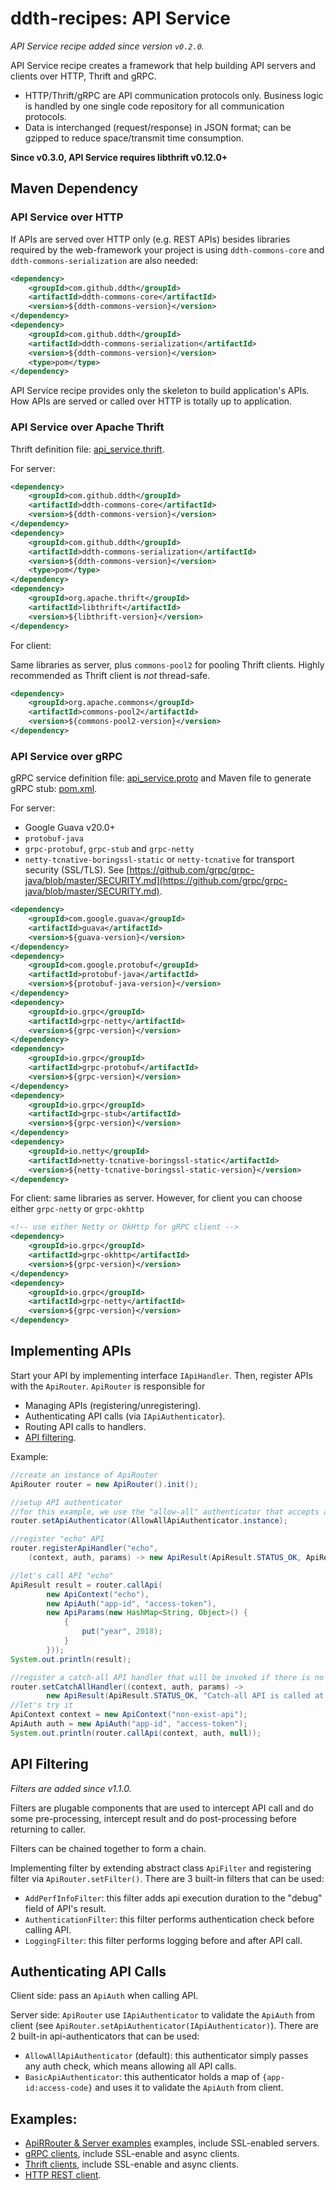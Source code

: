 # ddth-recipes: API Service

_API Service recipe added since version `v0.2.0`._

API Service recipe creates a framework that help building API servers and clients over HTTP, Thrift and gRPC.

- HTTP/Thrift/gRPC are API communication protocols only. Business logic is handled by one single code repository for all communication protocols.
- Data is interchanged (request/response) in JSON format; can be gzipped to reduce space/transmit time consumption.

**Since v0.3.0, API Service requires libthrift v0.12.0+**

## Maven Dependency

### API Service over HTTP

If APIs are served over HTTP only (e.g. REST APIs)
besides libraries required by the web-framework your project is using
`ddth-commons-core` and `ddth-commons-serialization` are also needed:

```xml
<dependency>
    <groupId>com.github.ddth</groupId>
    <artifactId>ddth-commons-core</artifactId>
    <version>${ddth-commons-version}</version>
</dependency>
<dependency>
    <groupId>com.github.ddth</groupId>
    <artifactId>ddth-commons-serialization</artifactId>
    <version>${ddth-commons-version}</version>
    <type>pom</type>
</dependency>
```

API Service recipe provides only the skeleton to build application's APIs.
How APIs are served or called over HTTP is totally up to application.

### API Service over Apache Thrift

Thrift definition file: [api_service.thrift](thrift/api_service.thrift).

For server:

```xml
<dependency>
    <groupId>com.github.ddth</groupId>
    <artifactId>ddth-commons-core</artifactId>
    <version>${ddth-commons-version}</version>
</dependency>
<dependency>
    <groupId>com.github.ddth</groupId>
    <artifactId>ddth-commons-serialization</artifactId>
    <version>${ddth-commons-version}</version>
    <type>pom</type>
</dependency>
<dependency>
    <groupId>org.apache.thrift</groupId>
	<artifactId>libthrift</artifactId>
	<version>${libthrift-version}</version>
</dependency>
```

For client:

Same libraries as server, plus `commons-pool2` for pooling Thrift clients.
Highly recommended as Thrift client is _not_ thread-safe.

```xml
<dependency>
    <groupId>org.apache.commons</groupId>
    <artifactId>commons-pool2</artifactId>
    <version>${commons-pool2-version}</version>
</dependency>
```

### API Service over gRPC

gRPC service definition file: [api_service.proto](grpc/api_service.proto) and Maven file to generate gRPC stub: [pom.xml](grpc/pom.xml).

For server:

- Google Guava v20.0+
- `protobuf-java`
- `grpc-protobuf`, `grpc-stub` and `grpc-netty`
- `netty-tcnative-boringssl-static` or `netty-tcnative` for transport security (SSL/TLS). See [https://github.com/grpc/grpc-java/blob/master/SECURITY.md](https://github.com/grpc/grpc-java/blob/master/SECURITY.md).

```xml
<dependency>
    <groupId>com.google.guava</groupId>
	<artifactId>guava</artifactId>
	<version>${guava-version}</version>
</dependency>
<dependency>
    <groupId>com.google.protobuf</groupId>
    <artifactId>protobuf-java</artifactId>
    <version>${protobuf-java-version}</version>
</dependency>
<dependency>
    <groupId>io.grpc</groupId>
    <artifactId>grpc-netty</artifactId>
    <version>${grpc-version}</version>
</dependency>
<dependency>
    <groupId>io.grpc</groupId>
    <artifactId>grpc-protobuf</artifactId>
    <version>${grpc-version}</version>
</dependency>
<dependency>
    <groupId>io.grpc</groupId>
    <artifactId>grpc-stub</artifactId>
    <version>${grpc-version}</version>
</dependency>
<dependency>
    <groupId>io.netty</groupId>
    <artifactId>netty-tcnative-boringssl-static</artifactId>
    <version>${netty-tcnative-boringssl-static-version}</version>
</dependency>
```

For client: same libraries as server. However, for client you can choose either `grpc-netty` or `grpc-okhttp`

```xml
<!-- use either Netty or OkHttp for gRPC client -->
<dependency>
    <groupId>io.grpc</groupId>
    <artifactId>grpc-okhttp</artifactId>
    <version>${grpc-version}</version>
</dependency>
<dependency>
    <groupId>io.grpc</groupId>
    <artifactId>grpc-netty</artifactId>
    <version>${grpc-version}</version>
</dependency>
```

## Implementing APIs

Start your API by implementing interface `IApiHandler`. Then, register APIs with the `ApiRouter`.
`ApiRouter` is responsible for
- Managing APIs (registering/unregistering).
- Authenticating API calls (via `IApiAuthenticator`).
- Routing API calls to handlers.
- [API filtering](#api-filtering).

Example:

```java
//create an instance of ApiRouter
ApiRouter router = new ApiRouter().init();

//setup API authenticator
//for this example, we use the "allow-all" authenticator that accepts any API calls
router.setApiAuthenticator(AllowAllApiAuthenticator.instance);

//register "echo" API
router.registerApiHandler("echo",
    (context, auth, params) -> new ApiResult(ApiResult.STATUS_OK, ApiResult.MSG_OK, params.getAllParams()));

//let's call API "echo"
ApiResult result = router.callApi(
        new ApiContext("echo"),
        new ApiAuth("app-id", "access-token"),
        new ApiParams(new HashMap<String, Object>() {
            {
                put("year", 2018);
            }
        }));
System.out.println(result);

//register a catch-all API handler that will be invoked if there is no matched api-handler to handle an API call
router.setCatchAllHandler((context, auth, params) -> 
        new ApiResult(ApiResult.STATUS_OK, "Catch-all API is called at " + new Date()));
//let's try it
ApiContext context = new ApiContext("non-exist-api");
ApiAuth auth = new ApiAuth("app-id", "access-token");
System.out.println(router.callApi(context, auth, null));
```

## API Filtering

_Filters are added since v1.1.0._

Filters are plugable components that are used to intercept API call and do some pre-processing,
intercept result and do post-processing before returning to caller.

Filters can be chained together to form a chain.

Implementing filter by extending abstract class `ApiFilter` and registering filter via `ApiRouter.setFilter()`.
There are 3 built-in filters that can be used:
- `AddPerfInfoFilter`: this filter adds api execution duration to the "debug" field of API's result.
- `AuthenticationFilter`: this filter performs authentication check before calling API.
- `LoggingFilter`: this filter performs logging before and after API call.

## Authenticating API Calls

Client side: pass an `ApiAuth` when calling API.

Server side: `ApiRouter` use `IApiAuthenticator` to validate the `ApiAuth` from client (see `ApiRouter.setApiAuthenticator(IApiAuthenticator)`).
There are 2 built-in api-authenticators that can be used:
- `AllowAllApiAuthenticator` (default): this authenticator simply passes any auth check, which means allowing all API calls.
- `BasicApiAuthenticator`: this authenticator holds a map of `{app-id:access-code}` and uses it to validate the `ApiAuth` from client.

## Examples:

- [ApiRRouter & Server examples](../../../../../../../test/java/com/github/ddth/recipes/qnd/apiservice/) examples, include SSL-enabled servers.
- [gRPC clients](../../../../../../../test/java/com/github/ddth/recipes/qnd/apiservice/grpc), include SSL-enable and async clients.
- [Thrift clients](../../../../../../../test/java/com/github/ddth/recipes/qnd/apiservice/thrift), include SSL-enable and async clients.
- [HTTP REST client](../../../../../../../test/java/com/github/ddth/recipes/qnd/apiservice/rest).

